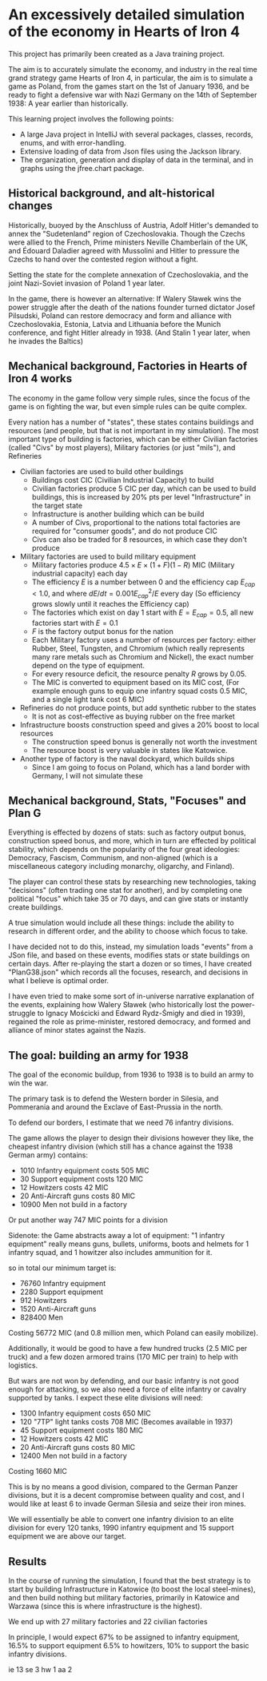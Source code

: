 An excessively detailed simulation of the economy in Hearts of Iron 4
=====================================================================
This project has primarily been created as a Java training project.

The aim is to accurately simulate the economy, and industry in the real time grand strategy game Hearts of Iron 4, in particular, the aim is to simulate a game as Poland, from the games start on the 1st of January 1936, and be ready to fight a defensive war with Nazi Germany on the 14th of September 1938: A year earlier than historically.

This learning project involves the following points:

* A large Java project in IntelliJ with several packages, classes, records, enums, and with error-handling.
* Extensive loading of data from Json files using the Jackson library.
* The organization, generation and display of data in the terminal, and in graphs using the jfree.chart package.


Historical background, and alt-historical changes
-------------------------------------------------
Historically, buoyed by the Anschluss of Austria, Adolf Hitler's demanded to annex the "Sudetenland" region of Czechoslovakia. Though the Czechs were allied to the French, Prime ministers Neville Chamberlain of the UK, and Édouard Daladier agreed with Mussolini and Hitler to pressure the Czechs to hand over the contested region without a fight.

Setting the state for the complete annexation of Czechoslovakia, and the joint Nazi-Soviet invasion of Poland 1 year later.

In the game, there is however an alternative: If Walery Sławek wins the power struggle after the death of the nations founder turned dictator Josef Pilsudski, Poland can restore democracy and form and alliance with Czechoslovakia, Estonia, Latvia and Lithuania before the Munich conference, and fight Hitler already in 1938. (And Stalin 1 year later, when he invades the Baltics)


Mechanical background, Factories in Hearts of Iron 4 works
-----------------------------
The economy in the game follow very simple rules, since the focus of the game is on fighting the war, but even simple rules can be quite complex.

Every nation has a number of "states", these states contains buildings and resources (and people, but that is not important in my simulation). The most important type of building is factories, which can be either Civilian factories (called "Civs" by most players), Military factories (or just "mils"), and Refineries

* Civilian factories are used to build other buildings
    - Buildings cost CIC (Civilian Industrial Capacity) to build 
    - Civilian factories produce 5 CIC per day, which can be used to build buildings, this is increased by 20% pts per level "Infrastructure" in the target state
    - Infrastructure is another building which can be build
    - A number of Civs, proportional to the nations total factories are required for "consumer goods", and do not produce CIC
    - Civs can also be traded for 8 resources, in which case they don't produce
* Military factories are used to build military equipment
    - Military factories produce $4.5\times E\times (1+F) (1-R)$ MIC (Military industrial capacity) each day
    - The efficiency $E$ is a number between 0 and the efficiency cap $E_{cap}<1.0$, and where $dE/dt=0.001 E_{cap}^2/E$ every day (So efficiency grows slowly until it reaches the Efficiency cap)
    - The factories which exist on day 1 start with $E=E_{cap}=0.5$, all new factories start with $E=0.1$
    - $F$ is the factory output bonus for the nation
    - Each Military factory uses a number of resources per factory: either Rubber, Steel, Tungsten, and Chromium (which really represents many rare metals such as Chromium and Nickel), the exact number depend on the type of equipment.
    - For every resource deficit, the resource penalty $R$ grows by 0.05.
    - The MIC is converted to equipment based on its MIC cost, (For example enough guns to equip one infantry squad costs 0.5 MIC, and a single light tank cost 6 MIC)
* Refineries do not produce points, but add synthetic rubber to the states
  - It is not as cost-effective as buying rubber on the free market
* Infrastructure boosts construction speed and gives a 20% boost to local resources
    - The construction speed bonus is generally not worth the investment
    - The resource boost is very valuable in states like Katowice.
* Another type of factory is the naval dockyard, which builds ships
  - Since I am going to focus on Poland, which has a land border with Germany, I will not simulate these

Mechanical background, Stats, "Focuses" and Plan G
------------
Everything is effected by dozens of stats: such as factory output bonus, construction speed bonus, and more, which in turn are effected by political stability, which depends on the popularity of the four great ideologies: Democracy, Fascism, Communism, and non-aligned (which is a miscellaneous category including monarchy, oligarchy, and Finland).

The player can control these stats by researching new technologies, taking "decisions" (often trading one stat for another), and by completing one political "focus" which take 35 or 70 days, and can give stats or instantly create buildings.

A true simulation would include all these things: include the ability to research in different order, and the ability to choose which focus to take.

I have decided not to do this, instead, my simulation loads "events" from a JSon file, and based on these events, modifies stats or state buildings on certain days. After re-playing the start a dozen or so times, I have created "PlanG38.json" which records all the focuses, research, and decisions in what I believe is optimal order. 

I have even tried to make some sort of in-universe narrative explanation of the events, explaining how Walery Sławek (who historically lost the power-struggle to Ignacy Mościcki and Edward Rydz-Śmigły and died in 1939), regained the role as prime-minister, restored democracy, and formed and alliance of minor states against the Nazis.

The goal: building an army for 1938
------------
The goal of the economic buildup, from 1936 to 1938 is to build an army to win the war.

The primary task is to defend the Western border in Silesia, and Pommerania and around the Exclave of East-Prussia in the north.

To defend our borders, I estimate that we need 76 infantry divisions.

The game allows the player to design their divisions however they like, the cheapest infantry division (which still has a chance against the 1938 German army) contains:

* 1010 Infantry equipment costs 505 MIC 
* 30 Support equipment costs 120 MIC    
* 12 Howitzers costs 42 MIC             
* 20 Anti-Aircraft guns costs 80 MIC    
* 10900 Men not build in a factory

Or put another way 747 MIC points for a division

Sidenote: the Game abstracts away a lot of equipment: "1 infantry equipment" really means guns, bullets, uniforms, boots and helmets for 1 infantry squad, and 1 howitzer also includes ammunition for it.

so in total our minimum target is:

* 76760 Infantry equipment 
* 2280 Support equipment 
* 912 Howitzers 
* 1520 Anti-Aircraft guns 
* 828400 Men

Costing 56772 MIC (and 0.8 million men, which Poland can easily mobilize).

Additionally, it would be good to have a few hundred trucks (2.5 MIC per truck) and a few dozen armored trains (170 MIC per train) to help with logistics.

But wars are not won by defending, and our basic infantry is not good enough for attacking, so we also need a force of elite infantry or cavalry supported by tanks. I expect these elite divisions will need:

* 1300 Infantry equipment costs 650 MIC
* 120 "7TP" light tanks costs 708 MIC (Becomes available in 1937)
* 45 Support equipment costs 180 MIC
* 12 Howitzers costs 42 MIC
* 20 Anti-Aircraft guns costs 80 MIC
* 12400 Men not build in a factory

Costing 1660 MIC

This is by no means a good division, compared to the German Panzer divisions, but it is a decent compromise between quality and cost, and I would like at least 6 to invade German Silesia and seize their iron mines.

We will essentially be able to convert one infantry division to an elite division for every 120 tanks, 1990 infantry equipment and 15 support equipment we are above our target.

Results
-----------
In the course of running the simulation, I found that the best strategy is to start by building Infrastructure in Katowice (to boost the local steel-mines), and then build nothing but military factories, primarily in Katowice and Warzawa (since this is where infrastructure is the highest).

We end up with 27 military factories and 22 civilian factories

In principle, I would expect 67% to be assigned to infantry equipment, 16.5% to support equipment 6.5% to howitzers, 10% to support the basic infantry divisions.

ie 13
se 3
hw 1
aa 2